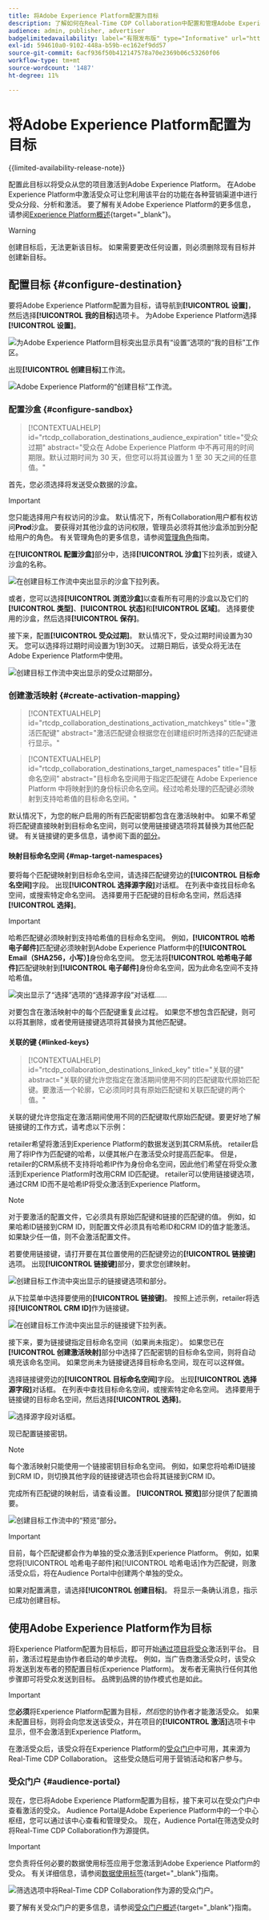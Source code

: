 ```yaml
---
title: 将Adobe Experience Platform配置为目标
description: 了解如何在Real-Time CDP Collaboration中配置和管理Adobe Experience Platform作为目标。
audience: admin, publisher, advertiser
badgelimitedavailability: label="有限发布版" type="Informative" url="https://helpx.adobe.com/cn/legal/product-descriptions/real-time-customer-data-platform-collaboration.html newtab=true"
exl-id: 594610a0-9102-448a-b59b-ec162ef9dd57
source-git-commit: 6acf936f50b412147578a70e2369b06c53260f06
workflow-type: tm+mt
source-wordcount: '1487'
ht-degree: 11%

---
```


# 将Adobe Experience Platform配置为目标

{{limited-availability-release-note}}

配置此目标以将受众从您的项目激活到Adobe Experience Platform。 在Adobe Experience Platform中激活受众可让您利用该平台的功能在各种营销渠道中进行受众分段、分析和激活。 要了解有关Adobe Experience Platform的更多信息，请参阅[Experience Platform概述](https://experienceleague.adobe.com/zh-hans/docs/experience-platform/landing/home){target="_blank"}。

>[!WARNING]
>
>创建目标后，无法更新该目标。 如果需要更改任何设置，则必须删除现有目标并创建新目标。

## 配置目标 {#configure-destination}

要将Adobe Experience Platform配置为目标，请导航到&#x200B;**[!UICONTROL 设置]**，然后选择&#x200B;**[!UICONTROL 我的目标]**&#x200B;选项卡。 为Adobe Experience Platform选择&#x200B;**[!UICONTROL 设置]**。

![为Adobe Experience Platform目标突出显示具有“设置”选项的“我的目标”工作区。](/help/assets/destinations/adobe-experience-platform/setup-aep.png)

出现&#x200B;**[!UICONTROL 创建目标]**&#x200B;工作流。

![Adobe Experience Platform的“创建目标”工作流。](/help/assets/destinations/adobe-experience-platform/create-destination.png)

### 配置沙盒 {#configure-sandbox}

>[!CONTEXTUALHELP]
>id="rtcdp_collaboration_destinations_audience_expiration"
>title="受众过期"
>abstract="受众在 Adobe Experience Platform 中不再可用的时间期限。默认过期时间为 30 天，但您可以将其设置为 1 至 30 天之间的任意值。"

首先，您必须选择将发送受众数据的沙盒。

>[!IMPORTANT]
>
>您只能选择用户有权访问的沙盒。 默认情况下，所有Collaboration用户都有权访问&#x200B;**Prod**&#x200B;沙盒。 要获得对其他沙盒的访问权限，管理员必须将其他沙盒添加到分配给用户的角色。 有关管理角色的更多信息，请参阅[管理角色](../permissions/manage-roles.md)指南。

在&#x200B;**[!UICONTROL 配置沙盒]**&#x200B;部分中，选择&#x200B;**[!UICONTROL 沙盒]**&#x200B;下拉列表，或键入沙盒的名称。

![在创建目标工作流中突出显示的沙盒下拉列表。](/help/assets/destinations/adobe-experience-platform/select-sandbox.png)

或者，您可以选择&#x200B;**[!UICONTROL 浏览沙盒]**&#x200B;以查看所有可用的沙盒以及它们的&#x200B;**[!UICONTROL 类型]**、**[!UICONTROL 状态]**&#x200B;和&#x200B;**[!UICONTROL 区域]**。 选择要使用的沙盒，然后选择&#x200B;**[!UICONTROL 保存]**。

接下来，配置&#x200B;**[!UICONTROL 受众过期]**。 默认情况下，受众过期时间设置为30天。 您可以选择将过期时间设置为1到30天。 过期日期后，该受众将无法在Adobe Experience Platform中使用。

![创建目标工作流中突出显示的受众过期部分。](/help/assets/destinations/adobe-experience-platform/audience-expiration.png)

### 创建激活映射 {#create-activation-mapping}

>[!CONTEXTUALHELP]
>id="rtcdp_collaboration_destinations_activation_matchkeys"
>title="激活匹配键"
>abstract="激活匹配键会根据您在创建组织时所选择的匹配键进行显示。"

>[!CONTEXTUALHELP]
>id="rtcdp_collaboration_destinations_target_namespaces"
>title="目标命名空间"
>abstract="目标命名空间用于指定匹配键在 Adobe Experience Platform 中将映射到的身份标识命名空间。经过哈希处理的匹配键必须映射到支持哈希值的目标命名空间。"

默认情况下，为您的帐户启用的所有匹配密钥都包含在激活映射中。 如果不希望将匹配键直接映射到目标命名空间，则可以使用链接键选项将其替换为其他匹配键。 有关链接键的更多信息，请参阅下面的[部分](#linked-keys)。

#### 映射目标命名空间 {#map-target-namespaces}

要将每个匹配键映射到目标命名空间，请选择匹配键旁边的&#x200B;**[!UICONTROL 目标命名空间]**&#x200B;字段。 出现&#x200B;**[!UICONTROL 选择源字段]**&#x200B;对话框。 在列表中查找目标命名空间，或搜索特定命名空间。 选择要用于匹配键的目标命名空间，然后选择&#x200B;**[!UICONTROL 选择]**。

>[!IMPORTANT]
>
>哈希匹配键必须映射到支持哈希值的目标命名空间。 例如，**[!UICONTROL 哈希电子邮件]**&#x200B;匹配键必须映射到Adobe Experience Platform中的&#x200B;**[!UICONTROL Email（SHA256，小写）]**&#x200B;身份命名空间。 您无法将&#x200B;**[!UICONTROL 哈希电子邮件]**&#x200B;匹配键映射到&#x200B;**[!UICONTROL 电子邮件]**&#x200B;身份命名空间，因为此命名空间不支持哈希值。

![突出显示了“选择”选项的“选择源字段”对话框……](/help/assets/destinations/adobe-experience-platform/select-target-namespace.png)

对要包含在激活映射中的每个匹配键重复此过程。 如果您不想包含匹配键，则可以将其删除，或者使用链接键选项将其替换为其他匹配键。

#### 关联的键 {#linked-keys}

>[!CONTEXTUALHELP]
>id="rtcdp_collaboration_destinations_linked_key"
>title="关联的键"
>abstract="关联的键允许您指定在激活期间使用不同的匹配键取代原始匹配键。要激活一个轮廓，它必须同时具有原始匹配键和关联匹配键的两个值。"

关联的键允许您指定在激活期间使用不同的匹配键取代原始匹配键。要更好地了解链接键的工作方式，请考虑以下示例：

retailer希望将激活到Experience Platform的数据发送到其CRM系统。 retailer启用了将IP作为匹配键的哈希，以便其帐户在激活受众时提高匹配率。 但是，retailer的CRM系统不支持将哈希IP作为身份命名空间，因此他们希望在将受众激活到Experience Platform时改用CRM ID匹配键。 retailer可以使用链接键选项，通过CRM ID而不是哈希IP将受众激活到Experience Platform。

>[!NOTE]
>
>对于要激活的配置文件，它必须具有原始匹配键和链接的匹配键的值。 例如，如果哈希ID链接到CRM ID，则配置文件必须具有哈希ID和CRM ID的值才能激活。 如果缺少任一值，则不会激活配置文件。

若要使用链接键，请打开要在其位置使用的匹配键旁边的&#x200B;**[!UICONTROL 链接键]**&#x200B;选项。 出现&#x200B;**[!UICONTROL 链接键]**&#x200B;部分，要求您创建映射。

![创建目标工作流中突出显示的链接键选项和部分。](/help/assets/destinations/adobe-experience-platform/linked-key.png)

从下拉菜单中选择要使用的&#x200B;**[!UICONTROL 链接键]**。 按照上述示例，retailer将选择&#x200B;**[!UICONTROL CRM ID]**&#x200B;作为链接键。

![在创建目标工作流中突出显示的链接键下拉列表。](/help/assets/destinations/adobe-experience-platform/select-linked-key.png)

接下来，要为链接键指定目标命名空间（如果尚未指定）。 如果您已在&#x200B;**[!UICONTROL 创建激活映射]**&#x200B;部分中选择了匹配密钥的目标命名空间，则将自动填充该命名空间。 如果您尚未为链接键选择目标命名空间，现在可以这样做。

选择链接键旁边的&#x200B;**[!UICONTROL 目标命名空间]**&#x200B;字段。 出现&#x200B;**[!UICONTROL 选择源字段]**&#x200B;对话框。 在列表中查找目标命名空间，或搜索特定命名空间。 选择要用于链接键的目标命名空间，然后选择&#x200B;**[!UICONTROL 选择]**。

![选择源字段对话框。](/help/assets/destinations/adobe-experience-platform/select-linked-key-target-namespace.png)

现已配置链接密钥。

>[!NOTE]
>
>每个激活映射只能使用一个链接密钥目标命名空间。 例如，如果您将哈希ID链接到CRM ID，则切换其他字段的链接键选项也会将其链接到CRM ID。

完成所有匹配键的映射后，请查看设置。 **[!UICONTROL 预览]**&#x200B;部分提供了配置摘要。

![创建目标工作流中的“预览”部分。](/help/assets/destinations/adobe-experience-platform/preview.png)

>[!IMPORTANT]
>
>目前，每个匹配键都会作为单独的受众激活到Experience Platform。 例如，如果您将[!UICONTROL 哈希电子邮件]和[!UICONTROL 哈希电话]作为匹配键，则激活受众后，将在Audience Portal中创建两个单独的受众。

如果对配置满意，请选择&#x200B;**[!UICONTROL 创建目标]**。 将显示一条确认消息，指示已成功创建目标。

## 使用Adobe Experience Platform作为目标

将Experience Platform配置为目标后，即可开始[通过项目将受众](../collaborate/activate.md)激活到平台。 目前，激活过程是由协作者启动的单步流程。 例如，当广告商激活受众时，该受众将发送到发布者的预配置目标(Experience Platform)。 发布者无需执行任何其他步骤即可将受众发送到目标。 品牌到品牌的协作模式也是如此。

>[!IMPORTANT]
>
>您&#x200B;**必须**&#x200B;将Experience Platform配置为目标&#x200B;*，然后*&#x200B;您的协作者才能激活受众。 如果未配置目标，则将会向您发送该受众，并在项目的&#x200B;**[!UICONTROL 激活]**&#x200B;选项卡中显示，但不会激活到Experience Platform。

在激活受众后，该受众将在Experience Platform的[受众门户](#audience-portal)中可用，其来源为Real-Time CDP Collaboration。  这些受众随后可用于营销活动和客户参与。

### 受众门户 {#audience-portal}

现在，您已将Adobe Experience Platform配置为目标，接下来可以在受众门户中查看激活的受众。 Audience Portal是Adobe Experience Platform中的一个中心枢纽，您可以通过该中心查看和管理受众。 现在，Audience Portal在筛选受众时将Real-Time CDP Collaboration作为源提供。

>[!IMPORTANT]
>
>您负责将任何必要的数据使用标签应用于您激活到Adobe Experience Platform的受众。 有关详细信息，请参阅[数据使用标签](https://experienceleague.adobe.com/zh-hans/docs/experience-platform/data-governance/labels/overview){target="_blank"}指南。

![筛选选项中将Real-Time CDP Collaboration作为源的受众门户。](/help/assets/destinations/adobe-experience-platform/audience-portal.png)

要了解有关受众门户的更多信息，请参阅[受众门户概述](https://experienceleague.adobe.com/zh-hans/docs/experience-platform/segmentation/ui/audience-portal#manage-audiences){target="_blank"}指南。
